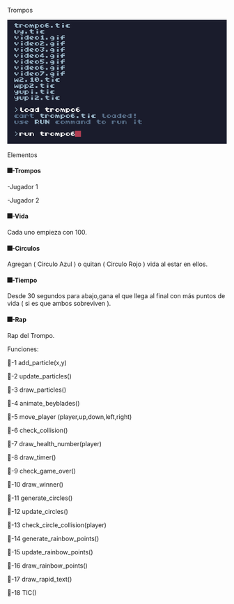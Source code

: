 Trompos

![giftrompo](./Imagenes/giftrompo.gif)

Elementos

#### 🎆-Trompos

-Jugador 1

-Jugador 2

#### 🎆-Vida

Cada uno empieza con 100.

#### 🎆-Circulos

Agregan ( Circulo Azul ) o quitan ( Circulo Rojo ) vida al estar en ellos.

#### 🎆-Tiempo

Desde 30 segundos para abajo,gana el que llega al final con más puntos de vida ( si es que ambos sobreviven ).

#### 🎆-Rap

Rap del Trompo.

Funciones:

🔑-1  add_particle(x,y)



🔑-2  update_particles()



🔑-3  draw_particles()



🔑-4  animate_beyblades()



🔑-5  move_player
(player,up,down,left,right)



🔑-6  check_collision()



🔑-7  draw_health_number(player)



🔑-8  draw_timer()



🔑-9  check_game_over()



🔑-10  draw_winner()



🔑-11  generate_circles()



🔑-12  update_circles()



🔑-13  check_circle_collision(player)



🔑-14  generate_rainbow_points()



🔑-15  update_rainbow_points()



🔑-16  draw_rainbow_points()



🔑-17  draw_rapid_text()



🔑-18  TIC()


